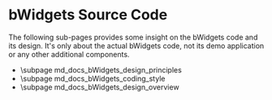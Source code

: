 bWidgets Source Code
====================

The following sub-pages provides some insight on the bWidgets code and its design. It's only about the actual bWidgets code, not its demo application or any other additional components.

* \subpage md_docs_bWidgets_design_principles
* \subpage md_docs_bWidgets_coding_style
* \subpage md_docs_bWidgets_design_overview
